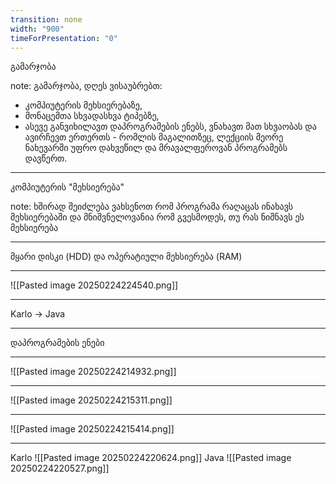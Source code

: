 ```yaml
---
transition: none
width: "900"
timeForPresentation: "0"
---
```

გამარჯობა

note:
გამარჯობა, დღეს ვისაუბრებთ:
- კომპიუტერის მეხსიერებაზე,
- მონაცემთა სხვადასხვა ტიპებზე,
- ასევე განვიხილავთ დაპროგრამების ენებს, ვნახავთ მათ სხვაობას და ავირჩევთ ერთერთს - რომლის მაგალითზეც, ლექციის მეორე ნახევარში უფრო დახვეწილ და მრავალფეროვან პროგრამებს დავწერთ.

---
კომპიუტერის "მეხსიერება"

note: 
ხშირად შეიძლება ვახსენოთ რომ პროგრამა რაღაცას ინახავს მეხსიერებაში და მნიშვნელოვანია რომ გვესმოდეს, თუ რას ნიშნავს ეს მეხსიერება

---

მყარი დისკი (HDD) და ოპერატიული მეხსიერება (RAM)

---

![[Pasted image 20250224224540.png]]

---

Karlo $\rightarrow$ Java

---

დაპროგრამების ენები

---

![[Pasted image 20250224214932.png]]

---
![[Pasted image 20250224215311.png]]

---
![[Pasted image 20250224215414.png]]

---
Karlo
![[Pasted image 20250224220624.png]]
Java
![[Pasted image 20250224220527.png]]
